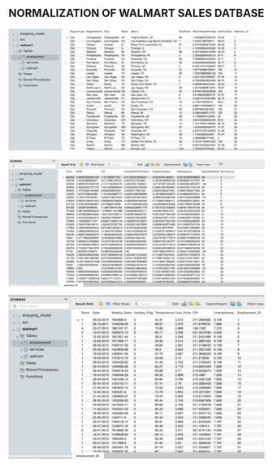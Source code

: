 ## NORMALIZATION OF WALMART SALES DATBASE


![](./walmart.jpeg)


![](./services.jpeg)



![](./employment.jpeg)
